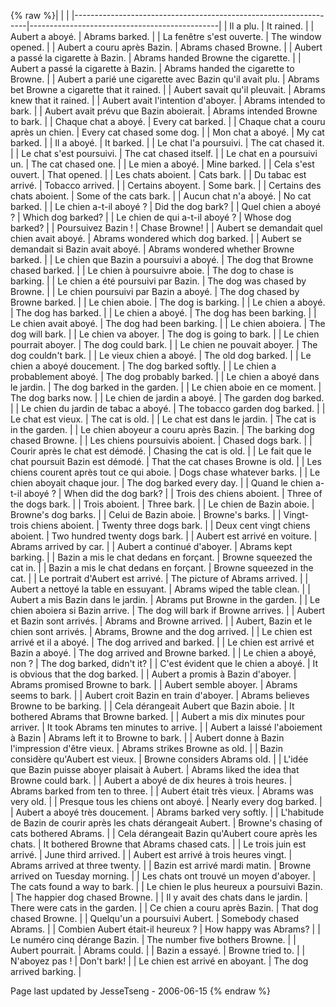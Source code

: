 {% raw %}|                                                                  |                                               |
|------------------------------------------------------------------|-----------------------------------------------|
| Il a plu.                                                        | It rained.                                    |
| Aubert a aboyé.                                                  | Abrams barked.                                |
| La fenêtre s'est ouverte.                                        | The window opened.                            |
| Aubert a couru après Bazin.                                      | Abrams chased Browne.                         |
| Aubert a passé la cigarette à Bazin.                             | Abrams handed Browne the cigarette.           |
| Aubert a passé la cigarette à Bazin.                             | Abrams handed the cigarette to Browne.        |
| Aubert a parié une cigarette avec Bazin qu'il avait plu.         | Abrams bet Browne a cigarette that it rained. |
| Aubert savait qu'il pleuvait.                                    | Abrams knew that it rained.                   |
| Aubert avait l'intention d'aboyer.                               | Abrams intended to bark.                      |
| Aubert avait prévu que Bazin aboierait.                          | Abrams intended Browne to bark.               |
| Chaque chat a aboyé.                                             | Every cat barked.                             |
| Chaque chat a couru après un chien.                              | Every cat chased some dog.                    |
| Mon chat a aboyé.                                                | My cat barked.                                |
| Il a aboyé.                                                      | It barked.                                    |
| Le chat l'a poursuivi.                                           | The cat chased it.                            |
| Le chat s'est poursuivi.                                         | The cat chased itself.                        |
| Le chat en a poursuivi un.                                       | The cat chased one.                           |
| Le mien a aboyé.                                                 | Mine barked.                                  |
| Cela s'est ouvert.                                               | That opened.                                  |
| Les chats aboient.                                               | Cats bark.                                    |
| Du tabac est arrivé.                                             | Tobacco arrived.                              |
| Certains aboyent.                                                | Some bark.                                    |
| Certains des chats aboient.                                      | Some of the cats bark.                        |
| Aucun chat n'a aboyé.                                            | No cat barked.                                |
| Le chien a-t-il aboyé ?                                          | Did the dog bark?                             |
| Quel chien a aboyé ?                                             | Which dog barked?                             |
| Le chien de qui a-t-il aboyé ?                                   | Whose dog barked?                             |
| Poursuivez Bazin !                                               | Chase Browne!                                 |
| Aubert se demandait quel chien avait aboyé.                      | Abrams wondered which dog barked.             |
| Aubert se demandait si Bazin avait aboyé.                        | Abrams wondered whether Browne barked.        |
| Le chien que Bazin a poursuivi a aboyé.                          | The dog that Browne chased barked.            |
| Le chien à poursuivre aboie.                                     | The dog to chase is barking.                  |
| Le chien a été poursuivi par Bazin.                              | The dog was chased by Browne.                 |
| Le chien poursuivi par Bazin a aboyé.                            | The dog chased by Browne barked.              |
| Le chien aboie.                                                  | The dog is barking.                           |
| Le chien a aboyé.                                                | The dog has barked.                           |
| Le chien a aboyé.                                                | The dog has been barking.                     |
| Le chien avait aboyé.                                            | The dog had been barking.                     |
| Le chien aboiera.                                                | The dog will bark.                            |
| Le chien va aboyer.                                              | The dog is going to bark.                     |
| Le chien pourrait aboyer.                                        | The dog could bark.                           |
| Le chien ne pouvait aboyer.                                      | The dog couldn't bark.                        |
| Le vieux chien a aboyé.                                          | The old dog barked.                           |
| Le chien a aboyé doucement.                                      | The dog barked softly.                        |
| Le chien a probablement aboyé.                                   | The dog probably barked.                      |
| Le chien a aboyé dans le jardin.                                 | The dog barked in the garden.                 |
| Le chien aboie en ce moment.                                     | The dog barks now.                            |
| Le chien de jardin a aboyé.                                      | The garden dog barked.                        |
| Le chien du jardin de tabac a aboyé.                             | The tobacco garden dog barked.                |
| Le chat est vieux.                                               | The cat is old.                               |
| Le chat est dans le jardin.                                      | The cat is in the garden.                     |
| Le chien aboyeur a couru après Bazin.                            | The barking dog chased Browne.                |
| Les chiens poursuivis aboient.                                   | Chased dogs bark.                             |
| Courir après le chat est démodé.                                 | Chasing the cat is old.                       |
| Le fait que le chat poursuit Bazin est démodé.                   | That the cat chases Browne is old.            |
| Les chiens courent après tout ce qui aboie.                      | Dogs chase whatever barks.                    |
| Le chien aboyait chaque jour.                                    | The dog barked every day.                     |
| Quand le chien a-t-il aboyé ?                                    | When did the dog bark?                        |
| Trois des chiens aboient.                                        | Three of the dogs bark.                       |
| Trois aboient.                                                   | Three bark.                                   |
| Le chien de Bazin aboie.                                         | Browne's dog barks.                           |
| Celui de Bazin aboie.                                            | Browne's barks.                               |
| Vingt-trois chiens aboient.                                      | Twenty three dogs bark.                       |
| Deux cent vingt chiens aboient.                                  | Two hundred twenty dogs bark.                 |
| Aubert est arrivé en voiture.                                    | Abrams arrived by car.                        |
| Aubert a continué d'aboyer.                                      | Abrams kept barking.                          |
| Bazin a mis le chat dedans en forçant.                           | Browne squeezed the cat in.                   |
| Bazin a mis le chat dedans en forçant.                           | Browne squeezed in the cat.                   |
| Le portrait d'Aubert est arrivé.                                 | The picture of Abrams arrived.                |
| Aubert a nettoyé la table en essuyant.                           | Abrams wiped the table clean.                 |
| Aubert a mis Bazin dans le jardin.                               | Abrams put Browne in the garden.              |
| Le chien aboiera si Bazin arrive.                                | The dog will bark if Browne arrives.          |
| Aubert et Bazin sont arrivés.                                    | Abrams and Browne arrived.                    |
| Aubert, Bazin et le chien sont arrivés.                          | Abrams, Browne and the dog arrived.           |
| Le chien est arrivé et il a aboyé.                               | The dog arrived and barked.                   |
| Le chien est arrivé et Bazin a aboyé.                            | The dog arrived and Browne barked.            |
| Le chien a aboyé, non ?                                          | The dog barked, didn't it?                    |
| C'est évident que le chien a aboyé.                              | It is obvious that the dog barked.            |
| Aubert a promis à Bazin d'aboyer.                                | Abrams promised Browne to bark.               |
| Aubert semble aboyer.                                            | Abrams seems to bark.                         |
| Aubert croit Bazin en train d'aboyer.                            | Abrams believes Browne to be barking.         |
| Cela dérangeait Aubert que Bazin aboie.                          | It bothered Abrams that Browne barked.        |
| Aubert a mis dix minutes pour arriver.                           | It took Abrams ten minutes to arrive.         |
| Aubert a laissé l'aboiement à Bazin                              | Abrams left it to Browne to bark.             |
| Aubert donne à Bazin l'impression d'être vieux.                  | Abrams strikes Browne as old.                 |
| Bazin considère qu'Aubert est vieux.                             | Browne considers Abrams old.                  |
| L'idée que Bazin puisse aboyer plaisait à Aubert.                | Abrams liked the idea that Browne could bark. |
| Aubert a aboyé de dix heures à trois heures.                     | Abrams barked from ten to three.              |
| Aubert était très vieux.                                         | Abrams was very old.                          |
| Presque tous les chiens ont aboyé.                               | Nearly every dog barked.                      |
| Aubert a aboyé très doucement.                                   | Abrams barked very softly.                    |
| L'habitude de Bazin de courir après les chats dérangeait Aubert. | Browne's chasing of cats bothered Abrams.     |
| Cela dérangeait Bazin qu'Aubert coure après les chats.           | It bothered Browne that Abrams chased cats.   |
| Le trois juin est arrivé.                                        | June third arrived.                           |
| Aubert est arrivé à trois heures vingt.                          | Abrams arrived at three twenty.               |
| Bazin est arrivé mardi matin.                                    | Browne arrived on Tuesday morning.            |
| Les chats ont trouvé un moyen d'aboyer.                          | The cats found a way to bark.                 |
| Le chien le plus heureux a poursuivi Bazin.                      | The happier dog chased Browne.                |
| Il y avait des chats dans le jardin.                             | There were cats in the garden.                |
| Ce chien a couru après Bazin.                                    | That dog chased Browne.                       |
| Quelqu'un a poursuivi Aubert.                                    | Somebody chased Abrams.                       |
| Combien Aubert était-il heureux ?                                | How happy was Abrams?                         |
| Le numéro cinq dérange Bazin.                                    | The number five bothers Browne.               |
| Aubert pourrait.                                                 | Abrams could.                                 |
| Bazin a essayé.                                                  | Browne tried to.                              |
| N'aboyez pas !                                                   | Don't bark!                                   |
| Le chien est arrivé en aboyant.                                  | The dog arrived barking.                      |

Page last updated by JesseTseng - 2006-06-15
{% endraw %}